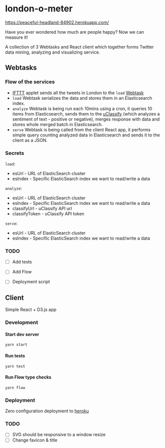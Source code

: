 # london-o-meter

https://peaceful-headland-84902.herokuapp.com/

Have you ever wondered how much are people happy? Now we can measure it!

A collection of 3 Webtasks and React client which together forms Twitter data mining, analyzing and visualizing service.

## Webtasks
### Flow of the services
* [IFTTT](https://ifttt.com/discover) applet sends all the tweets in London to the `load` [Webtask](https://webtask.io/)
* `load` Webtask serializes the data and stores them in an Elasticsearch index.
* `analyze` Webtask is being run each 10mins using a cron, it queries 10 items from Elasticsearch, sends them to the [uClassify](https://uclassify.com/) (which analyzes a sentiment of text - positive or negative), merges response with data and stores whole merged batch in Elasticsearch.
* `serve` Webtask is being called from the client React app, it performs simple query counting analyzed data in Elasticsearch and sends it to the client as a JSON.

### Secrets
`load`:
* esUrl - URL of ElasticSearch cluster
* esIndex - Specific ElasticSearch index we want to read/write a data

`analyze`:
* esUrl - URL of ElasticSearch cluster
* esIndex - Specific ElasticSearch index we want to read/write a data
* classifyUrl - uClassify API url
* classifyToken - uClassify API token

`serve`:
* esUrl - URL of ElasticSearch cluster
* esIndex - Specific ElasticSearch index we want to read/write a data

### TODO
- [ ] Add tests

- [ ] Add Flow

- [ ] Deployment script

## Client
Simple React + D3.js app

### Development
#### Start dev server
`yarn start`

#### Run tests
`yarn test`

#### Run Flow type checks
`yarn flow`

### Deployment
Zero configuration deployment to [heroku](https://blog.heroku.com/deploying-react-with-zero-configuration)

### TODO
- [ ] SVG should be responsive to a window resize
- [ ] Change favicon & title
